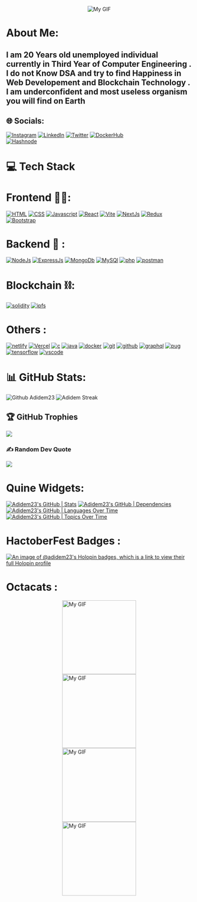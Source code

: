 <p align="center">
  <img src="https://user-images.githubusercontent.com/74038190/213910845-af37a709-8995-40d6-be59-724526e3c3d7.gif" alt="My GIF">
</p>

# About Me: 
<h2> I am 20 Years old unemployed individual currently in Third Year of Computer Engineering . I do not Know DSA and try to find Happiness in Web Developement and Blockchain Technology . I am underconfident and most useless organism you will find on Earth</h2> 

## 🌐 Socials:
[![Instagram](https://skillicons.dev/icons?i=instagram&perline=3)](https://instagram.com/adidem23) 
[![LinkedIn](https://skillicons.dev/icons?i=linkedin&perline=3)](https://linkedin.com/in/aditya-suryawanshi-945145235/) 
[![Twitter](https://skillicons.dev/icons?i=twitter&perline=3)](https://twitter.com/SURYAWANSHIADI3)
[![DockerHub](https://skillicons.dev/icons?i=docker&perline=3)](https://hub.docker.com/u/adidem23)  
[![Hashnode](https://skillicons.dev/icons?i=hashnode&perline=3)](https://hub.docker.com/u/adidem23)  

# 💻 Tech Stack 

# Frontend 🧑‍💻:
[![HTML](https://skillicons.dev/icons?i=html&perline=3)](https://skillicons.dev)
[![CSS](https://skillicons.dev/icons?i=css&perline=3)](https://skillicons.dev)
[![Javascript](https://skillicons.dev/icons?i=javascript&perline=3)](https://skillicons.dev)
[![React](https://skillicons.dev/icons?i=react&perline=3)](https://skillicons.dev)
[![Vite](https://skillicons.dev/icons?i=vite&perline=3)](https://skillicons.dev)
[![NextJs](https://skillicons.dev/icons?i=nextjs&perline=3)](https://skillicons.dev)
[![Redux](https://skillicons.dev/icons?i=redux&perline=3)](https://skillicons.dev)
[![Bootstrap](https://skillicons.dev/icons?i=bootstrap&perline=3)](https://skillicons.dev)

# Backend 🤕 : 
[![NodeJs](https://skillicons.dev/icons?i=nodejs&perline=3)](https://skillicons.dev)
[![ExpressJs](https://skillicons.dev/icons?i=express&perline=3)](https://skillicons.dev)
[![MongoDb](https://skillicons.dev/icons?i=mongodb&perline=3)](https://skillicons.dev)
[![MySQl](https://skillicons.dev/icons?i=mysql&perline=3)](https://skillicons.dev)
[![php](https://skillicons.dev/icons?i=php&perline=3)](https://skillicons.dev)
[![postman](https://skillicons.dev/icons?i=postman&perline=3)](https://skillicons.dev)

# Blockchain ⛓:
[![solidity](https://skillicons.dev/icons?i=solidity&perline=3)](https://skillicons.dev)
[![ipfs](https://skillicons.dev/icons?i=ipfs&perline=3)](https://skillicons.dev)

# Others : 
[![netlify](https://skillicons.dev/icons?i=netlify&perline=3)](https://skillicons.dev)
[![Vercel](https://skillicons.dev/icons?i=vercel&perine=3)](https://skillicons.dev)
[![c](https://skillicons.dev/icons?i=c&perline=3)](https://skillicons.dev)
[![java](https://skillicons.dev/icons?i=java&perline=3)](https://skillicons.dev)
[![docker](https://skillicons.dev/icons?i=docker&perline=3)](https://skillicons.dev)
[![git](https://skillicons.dev/icons?i=git&perline=3)](https://skillicons.dev)
[![github](https://skillicons.dev/icons?i=github&perline=3)](https://skillicons.dev)
[![graphql](https://skillicons.dev/icons?i=graphql&perline=3)](https://skillicons.dev)
[![pug](https://skillicons.dev/icons?i=pug&perline=3)](https://skillicons.dev)
[![tensorflow](https://skillicons.dev/icons?i=tensorflow&perline=3)](https://skillicons.dev)
[![vscode](https://skillicons.dev/icons?i=vscode&perline=3)](https://skillicons.dev)


# 📊 GitHub Stats:
![Github Adidem23](https://github-readme-stats.vercel.app/api?username=Adidem23&theme=dark&hide_border=false&include_all_commits=false&count_private=true)
![Adidem Streak](https://github-readme-streak-stats.herokuapp.com/?user=Adidem23&theme=dark&hide_border=false)


## 🏆 GitHub Trophies
![](https://github-profile-trophy.vercel.app/?username=Adidem23&theme=radical&no-frame=false&no-bg=true&margin-w=4)

### ✍ Random Dev Quote
![](https://quotes-github-readme.vercel.app/api?type=horizontal&theme=radical)

# Quine Widgets:
[![Adidem23's GitHub | Stats](https://stats.quine.sh/Adidem23/github?theme=dark)](https://quine.sh?utm_source=widgets&utm_campaign=Adidem23)
[![Adidem23's GitHub | Dependencies](https://stats.quine.sh/Adidem23/dependencies?theme=dark)](https://quine.sh?utm_source=widgets&utm_campaign=Adidem23)
[![Adidem23's GitHub | Languages Over Time](https://stats.quine.sh/Adidem23/languages-over-time?theme=dark)](https://quine.sh?utm_source=widgets&utm_campaign=Adidem23)
[![Adidem23's GitHub | Topics Over Time](https://stats.quine.sh/Adidem23/topics-over-time?theme=dark)](https://quine.sh?utm_source=widgets&utm_campaign=Adidem23)

# HactoberFest Badges : 
[![An image of @adidem23's Holopin badges, which is a link to view their full Holopin profile](https://holopin.me/adidem23)](https://holopin.io/@adidem23)

# Octacats : 

<img src="https://github.com/Adidem23/Adidem23/assets/124609794/64405ce4-fc76-4ff8-893c-371e7927924a" style="margin:auto; display:block ; " width="200px" height="200px" alt="My GIF">

<img src="https://github.com/Adidem23/Adidem23/assets/124609794/20f01b59-ea69-4923-a775-233d238c8573" style="margin:auto; display:block ; " width="200px" height="200px" alt="My GIF">

<img src="https://github.com/Adidem23/Adidem23/assets/124609794/aafef1d7-f453-4ded-8d21-a5c89649e9a1" style="margin:auto; display:block ; " width="200px" height="200px" alt="My GIF">

<img src="https://github.com/Adidem23/Adidem23/assets/124609794/5a65d4a6-2406-4ed0-9c6d-0d3d0e2111ee" style="margin:auto; display:block ; " width="200px" height="200px" alt="My GIF">
